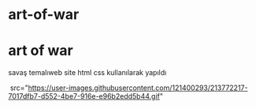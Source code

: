 # art-of-war
<h1> art of war </h1>

<p> savaş temalıweb site html css kullanılarak yapıldı  </p>

<img> src="https://user-images.githubusercontent.com/121400293/213772217-7017dfb7-d552-4be7-916e-e96b2edd5b44.gif" </img>

